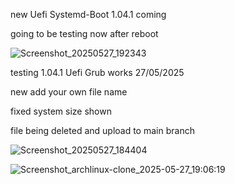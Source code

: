 
new Uefi Systemd-Boot 1.04.1 coming 

going to be testing now after reboot

![Screenshot_20250527_192343](https://github.com/user-attachments/assets/058cc2db-1249-4267-b172-7d55f572cd56)










testing 1.04.1 Uefi Grub works 27/05/2025

new add your own file name

fixed system size shown

file being deleted and upload to main branch

![Screenshot_20250527_184404](https://github.com/user-attachments/assets/a80cd4b0-67a3-46e5-82b1-dc29a736520d)

![Screenshot_archlinux-clone_2025-05-27_19:06:19](https://github.com/user-attachments/assets/a352958e-c17d-4236-85c0-91c569d312bf)
